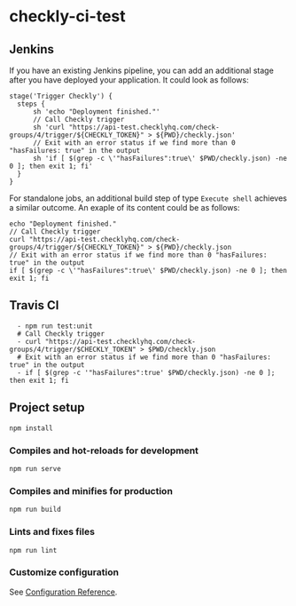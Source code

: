 # checkly-ci-test

## Jenkins

If you have an existing Jenkins pipeline, you can add an additional stage after you have deployed your application. It could look as follows:

```
stage('Trigger Checkly') {
  steps {
      sh 'echo "Deployment finished."'
      // Call Checkly trigger
      sh 'curl "https://api-test.checklyhq.com/check-groups/4/trigger/${CHECKLY_TOKEN}" > ${PWD}/checkly.json'
      // Exit with an error status if we find more than 0 "hasFailures: true" in the output
      sh 'if [ $(grep -c \'"hasFailures":true\' $PWD/checkly.json) -ne 0 ]; then exit 1; fi'
  }
}
```

For standalone jobs, an additional build step of type `Execute shell` achieves a similar outcome. An exaple of its content could be as follows:

```
echo "Deployment finished."
// Call Checkly trigger
curl "https://api-test.checklyhq.com/check-groups/4/trigger/${CHECKLY_TOKEN}" > ${PWD}/checkly.json
// Exit with an error status if we find more than 0 "hasFailures: true" in the output
if [ $(grep -c \'"hasFailures":true\' $PWD/checkly.json) -ne 0 ]; then exit 1; fi
```

## Travis CI

```
  - npm run test:unit  
  # Call Checkly trigger
  - curl "https://api-test.checklyhq.com/check-groups/4/trigger/$CHECKLY_TOKEN" > $PWD/checkly.json
  # Exit with an error status if we find more than 0 "hasFailures: true" in the output
  - if [ $(grep -c '"hasFailures":true' $PWD/checkly.json) -ne 0 ]; then exit 1; fi
```


## Project setup
```
npm install
```

### Compiles and hot-reloads for development
```
npm run serve
```

### Compiles and minifies for production
```
npm run build
```

### Lints and fixes files
```
npm run lint
```

### Customize configuration
See [Configuration Reference](https://cli.vuejs.org/config/).
